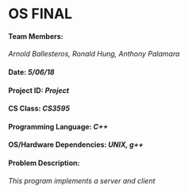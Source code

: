 # OS FINAL
#### Team Members:
*Arnold Ballesteros, Ronald Hung, Anthony Palamara*
#### Date:  *5/06/18*
#### Project ID: *Project*
#### CS Class: *CS3595*
#### Programming Language: *C++*
#### OS/Hardware Dependencies: *UNIX, g++*

#### Problem Description:
*This program implements a server and client*
